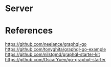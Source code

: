 # Server

# References
https://github.com/neelance/graphql-go
https://github.com/tonyghita/graphql-go-example
https://github.com/nilstgmd/graphql-starter-kit
https://github.com/OscarYuen/go-graphql-starter
